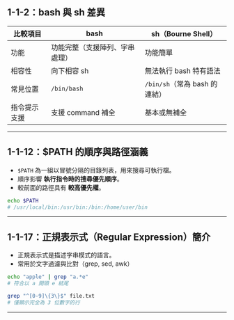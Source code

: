 
## 1-1-2：bash 與 sh 差異

| 比較項目       | bash                              | sh（Bourne Shell）            |
|----------------|------------------------------------|-------------------------------|
| 功能            | 功能完整（支援陣列、字串處理）     | 功能簡單                       |
| 相容性          | 向下相容 sh                         | 無法執行 bash 特有語法        |
| 常見位置        | `/bin/bash`                        | `/bin/sh`（常為 bash 的連結） |
| 指令提示支援    | 支援 command 補全                  | 基本或無補全                   |

---

## 1-1-12：$PATH 的順序與路徑涵義

- `$PATH` 為一組以冒號分隔的目錄列表，用來搜尋可執行檔。
- 順序影響 **執行指令時的搜尋優先順序**。
- 較前面的路徑具有 **較高優先權**。

```bash
echo $PATH
# /usr/local/bin:/usr/bin:/bin:/home/user/bin
```

---

## 1-1-17：正規表示式（Regular Expression）簡介

- 正規表示式是描述字串模式的語言。
- 常用於文字過濾與比對（grep, sed, awk）

```bash
echo "apple" | grep "a.*e"
# 符合以 a 開頭 e 結尾

grep "^[0-9]\{3\}$" file.txt
# 僅顯示完全為 3 位數字的行
```

---

